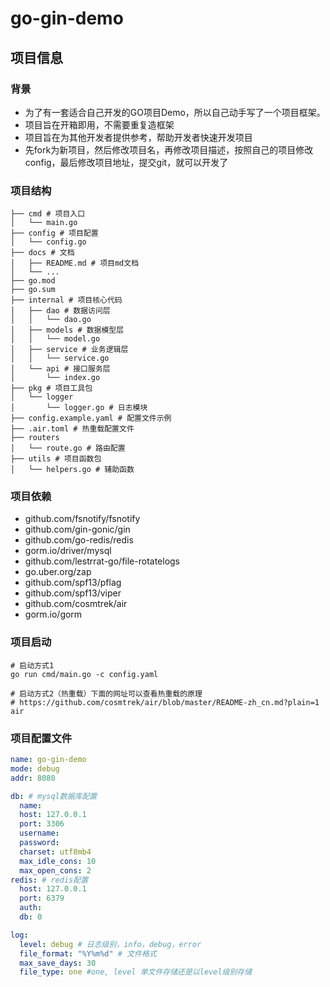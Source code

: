 # go-gin-demo

## 项目信息

### 背景

- 为了有一套适合自己开发的GO项目Demo，所以自己动手写了一个项目框架。
- 项目旨在开箱即用，不需要重复造框架
- 项目旨在为其他开发者提供参考，帮助开发者快速开发项目
- 先fork为新项目，然后修改项目名，再修改项目描述，按照自己的项目修改config，最后修改项目地址，提交git，就可以开发了

### 项目结构

```text
├── cmd # 项目入口
│   └── main.go
├── config # 项目配置
│   └── config.go
├── docs # 文档
│   ├── README.md # 项目md文档
│   └── ...
├── go.mod
├── go.sum
├── internal # 项目核心代码
│   ├── dao # 数据访问层
│   │   └── dao.go
│   ├── models # 数据模型层
│   │   └── model.go
│   ├── service # 业务逻辑层
│   │   └── service.go
│   └── api # 接口服务层
│       └── index.go
├── pkg # 项目工具包
│   └── logger
│       └── logger.go # 日志模块
├── config.example.yaml # 配置文件示例
├── .air.toml # 热重载配置文件
├── routers
│   └── route.go # 路由配置
├── utils # 项目函数包
│   └── helpers.go # 辅助函数
```

### 项目依赖

- github.com/fsnotify/fsnotify
- github.com/gin-gonic/gin
- github.com/go-redis/redis
- gorm.io/driver/mysql
- github.com/lestrrat-go/file-rotatelogs
- go.uber.org/zap
- github.com/spf13/pflag
- github.com/spf13/viper
- github.com/cosmtrek/air
- gorm.io/gorm

### 项目启动

```shell
# 启动方式1
go run cmd/main.go -c config.yaml

# 启动方式2（热重载）下面的网址可以查看热重载的原理
# https://github.com/cosmtrek/air/blob/master/README-zh_cn.md?plain=1
air
```

### 项目配置文件

```yaml
name: go-gin-demo
mode: debug
addr: 8080

db: # mysql数据库配置
  name:
  host: 127.0.0.1
  port: 3306
  username:
  password:
  charset: utf8mb4
  max_idle_cons: 10
  max_open_cons: 2
redis: # redis配置
  host: 127.0.0.1
  port: 6379
  auth:
  db: 0

log:
  level: debug # 日志级别，info，debug，error
  file_format: "%Y%m%d" # 文件格式
  max_save_days: 30
  file_type: one #one, level 单文件存储还是以level级别存储
```